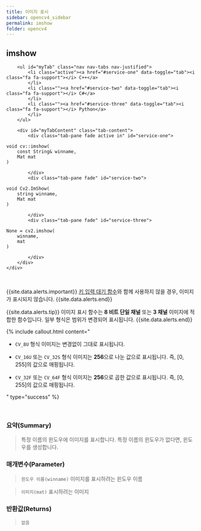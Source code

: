 ```yaml
---
title: 이미지 표시
sidebar: opencv4_sidebar
permalink: imshow
folder: opencv4
---
```


<div class="row">
    <div class="col-lg-12">
        <h2 class="page-header">imshow</h2>
    </div>
    <div class="col-lg-12">

        <ul id="myTab" class="nav nav-tabs nav-justified">
            <li class="active"><a href="#service-one" data-toggle="tab"><i class="fa fa-support"></i> C++</a>
            </li>
            <li class=""><a href="#service-two" data-toggle="tab"><i class="fa fa-support"></i> C#</a>
            </li>
            <li class=""><a href="#service-three" data-toggle="tab"><i class="fa fa-support"></i> Python</a>
            </li>
        </ul>

        <div id="myTabContent" class="tab-content">
            <div class="tab-pane fade active in" id="service-one">
<pre class="prettyprint"><code class="language-cpp">void cv::imshow(
    const String& winname,
    Mat mat
)</code></pre>
            </div>
            <div class="tab-pane fade" id="service-two">
<pre class="prettyprint"><code class="language-cs">void Cv2.ImShow(
    string winname,
    Mat mat
)</code></pre>
            </div>
            <div class="tab-pane fade" id="service-three">
<pre class="prettyprint"><code class="language-py">None = cv2.imshow(
    winname,
    mat
)</code></pre>
            </div>
        </div>
    </div>
</div>

<br>

{{site.data.alerts.important}}
<a href="waitKey">키 입력 대기 함수</a>와 함께 사용하지 않을 경우, 이미지가 표시되지 않습니다.
{{site.data.alerts.end}}

{{site.data.alerts.tip}}
이미지 표시 함수는 <b>8 비트 단일 채널</b> 또는 <b>3 채널</b> 이미지에 적합한 함수입니다. 일부 형식은 범위가 변경되어 표시됩니다.
{{site.data.alerts.end}}

{% include callout.html content="

- `CV_8U` 형식 이미지는 변경없이 그대로 표시됩니다.
  
- `CV_16U` 또는 `CV_32S` 형식 이미지는 **256**으로 나눈 값으로 표시됩니다. 즉, [0, 255]의 값으로 매핑됩니다.
  
- `CV_32F` 또는 `CV_64F` 형식 이미지는 **256**으로 곱한 값으로 표시됩니다. 즉, [0, 255]의 값으로 매핑됩니다.

" type="success" %}

<br>

### 요약(Summary)

> 특정 이름의 윈도우에 이미지를 표시합니다. 특정 이름의 윈도우가 없다면, 윈도우를 생성합니다.

### 매개변수(Parameter)

> `윈도우 이름(winname)` 이미지를 표시하려는 윈도우 이름

> `이미지(mat)` 표시하려는 이미지

### 반환값(Returns)

> `없음`
